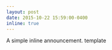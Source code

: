 ```yaml
---
layout: post
date: 2015-10-22 15:59:00-0400
inline: true
---
```

A simple inline announcement.
template
